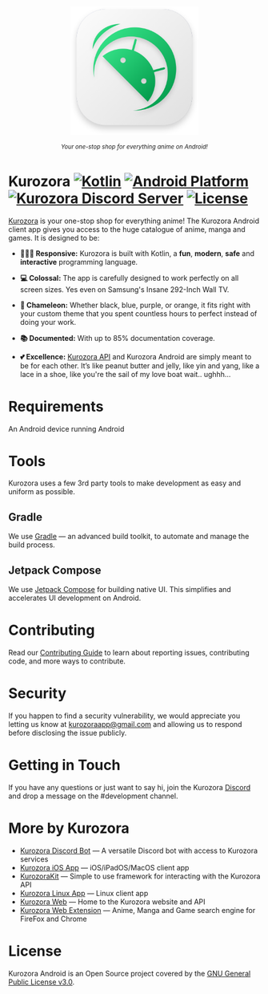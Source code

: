 <p align="center"><img src=".github/Assets/Kurozora.png" width="256px"></p>

<p align="center">
    <sup><em>Your one-stop shop for everything anime on Android!</em></sup>
</p>

# Kurozora [![Kotlin](https://img.shields.io/badge/Kotlin-white.svg?style=flat&logo=Kotlin)](https://kotlinlang.org) [![Android Platform](https://img.shields.io/badge/Android%20(TBA)-white.svg?style=flat&logo=Android)]() [![Kurozora Discord Server](https://img.shields.io/discord/449250093623934977?style=flat&label=&logo=Discord&logoColor=white&color=7289DA)](https://discord.gg/f3QFzGqsah) [![License](https://img.shields.io/badge/License-GPLv3-blue.svg?style=flat)](LICENSE)

[Kurozora](https://kurozora.app) is your one-stop shop for everything anime!
The Kurozora Android client app gives you access to the huge catalogue of anime, manga and games. It is designed to be:

* **🏃🏻‍♂️ Responsive:** Kurozora is built with Kotlin, a **fun**, **modern**, **safe** and **interactive** programming language.

* **💻 Colossal:** The app is carefully designed to work perfectly on all screen sizes. Yes even on Samsung's Insane 292-Inch Wall TV.

* **🎨 Chameleon:** Whether black, blue, purple, or orange, it fits right with your custom theme that you spent countless hours to perfect instead of doing your work.

* **📚 Documented:** With up to 85% documentation coverage.

* **💕 Excellence:** [Kurozora API](https://github.com/kurozora/kurozora-web) and Kurozora Android are simply meant to be for each other. It’s like peanut butter and jelly, like yin and yang, like a lace in a shoe, like you're the sail of my love boat wait.. ughhh…

# Requirements

An Android device running Android 

# Tools

Kurozora uses a few 3rd party tools to make development as easy and uniform as possible.

##  Gradle

We use [Gradle](https://gradle.org) — an advanced build toolkit, to automate and manage the build process.

## Jetpack Compose

We use [Jetpack Compose](https://developer.android.com/jetpack/compose) for building native UI. This simplifies and accelerates UI development on Android.

# Contributing

Read our [Contributing Guide](CONTRIBUTING.md) to learn about reporting issues, contributing code, and more ways to contribute.

# Security

If you happen to find a security vulnerability, we would appreciate you letting us know at kurozoraapp@gmail.com and allowing us to respond before disclosing the issue publicly.

# Getting in Touch

If you have any questions or just want to say hi, join the Kurozora [Discord](https://discord.gg/f3QFzGqsah) and drop a message on the #development channel.

# More by Kurozora

- [Kurozora Discord Bot](https://github.com/kurozora/kurozora-discord-bot) — A versatile Discord bot with access to Kurozora services
- [Kurozora iOS App](https://github.com/kurozora/kurozora-app) — iOS/iPadOS/MacOS client app
- [KurozoraKit](https://github.com/kurozora/KurozoraKit) — Simple to use framework for interacting with the Kurozora API
- [Kurozora Linux App](https://github.com/kurozora/kurozora-linux) — Linux client app
- [Kurozora Web](https://github.com/kurozora/kurozora-web) — Home to the Kurozora website and API
- [Kurozora Web Extension](https://github.com/Kurozora/kurozora-extension) — Anime, Manga and Game search engine for FireFox and Chrome

# License

Kurozora Android is an Open Source project covered by the [GNU General Public License v3.0](LICENSE).